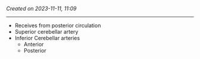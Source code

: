 *Created on 2023-11-11, 11:09* 

---
- Receives from posterior circulation
- Superior cerebellar artery
- Inferior Cerebellar arteries
	- Anterior 
	- Posterior 

